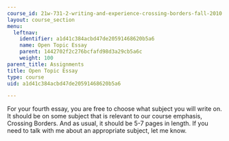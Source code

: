 ```yaml
---
course_id: 21w-731-2-writing-and-experience-crossing-borders-fall-2010
layout: course_section
menu:
  leftnav:
    identifier: a1d41c384acbd47de20591468620b5a6
    name: Open Topic Essay
    parent: 1442702f2c276bcfafd98d3a29cb5a6c
    weight: 100
parent_title: Assignments
title: Open Topic Essay
type: course
uid: a1d41c384acbd47de20591468620b5a6

---
```


For your fourth essay, you are free to choose what subject you will write on. It should be on some subject that is relevant to our course emphasis, Crossing Borders. And as usual, it should be 5-7 pages in length. If you need to talk with me about an appropriate subject, let me know.